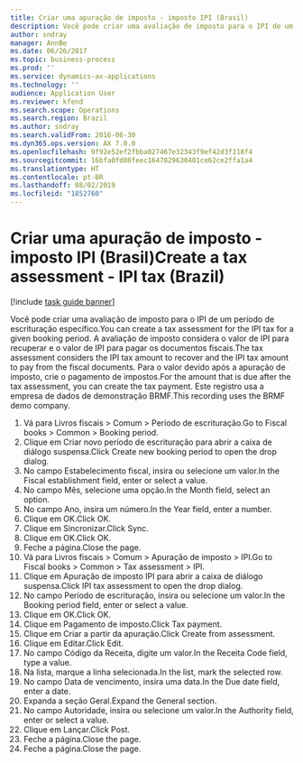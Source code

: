 ```yaml
---
title: Criar uma apuração de imposto - imposto IPI (Brasil)
description: Você pode criar uma avaliação de imposto para o IPI de um período de escrituração específico.
author: sndray
manager: AnnBe
ms.date: 06/26/2017
ms.topic: business-process
ms.prod: ''
ms.service: dynamics-ax-applications
ms.technology: ''
audience: Application User
ms.reviewer: kfend
ms.search.scope: Operations
ms.search.region: Brazil
ms.author: sndray
ms.search.validFrom: 2016-06-30
ms.dyn365.ops.version: AX 7.0.0
ms.openlocfilehash: 9f92e52ef2fbba027467e32343f9ef42d3f118f4
ms.sourcegitcommit: 16bfa0fd08feec1647829630401ce62ce2ffa1a4
ms.translationtype: HT
ms.contentlocale: pt-BR
ms.lasthandoff: 08/02/2019
ms.locfileid: "1852760"
---
```

# <a name="create-a-tax-assessment---ipi-tax-brazil"></a><span data-ttu-id="5e5c8-103">Criar uma apuração de imposto - imposto IPI (Brasil)</span><span class="sxs-lookup"><span data-stu-id="5e5c8-103">Create a tax assessment - IPI tax (Brazil)</span></span>

[!include [task guide banner](../../includes/task-guide-banner.md)]

<span data-ttu-id="5e5c8-104">Você pode criar uma avaliação de imposto para o IPI de um período de escrituração específico.</span><span class="sxs-lookup"><span data-stu-id="5e5c8-104">You can create a tax assessment for the IPI tax for a given booking period.</span></span> <span data-ttu-id="5e5c8-105">A avaliação de imposto considera o valor de IPI para recuperar e o valor de IPI para pagar os documentos fiscais.</span><span class="sxs-lookup"><span data-stu-id="5e5c8-105">The tax assessment considers the IPI tax amount to recover and the IPI tax amount to pay from the fiscal documents.</span></span> <span data-ttu-id="5e5c8-106">Para o valor devido após a apuração de imposto, crie o pagamento de impostos.</span><span class="sxs-lookup"><span data-stu-id="5e5c8-106">For the amount that is due after the tax assessment, you can create the tax payment.</span></span> <span data-ttu-id="5e5c8-107">Este registro usa a empresa de dados de demonstração BRMF.</span><span class="sxs-lookup"><span data-stu-id="5e5c8-107">This recording uses the BRMF demo company.</span></span>

1. <span data-ttu-id="5e5c8-108">Vá para Livros fiscais > Comum > Período de escrituração.</span><span class="sxs-lookup"><span data-stu-id="5e5c8-108">Go to Fiscal books > Common > Booking period.</span></span>
2. <span data-ttu-id="5e5c8-109">Clique em Criar novo período de escrituração para abrir a caixa de diálogo suspensa.</span><span class="sxs-lookup"><span data-stu-id="5e5c8-109">Click Create new booking period to open the drop dialog.</span></span>
3. <span data-ttu-id="5e5c8-110">No campo Estabelecimento fiscal, insira ou selecione um valor.</span><span class="sxs-lookup"><span data-stu-id="5e5c8-110">In the Fiscal establishment field, enter or select a value.</span></span>
4. <span data-ttu-id="5e5c8-111">No campo Mês, selecione uma opção.</span><span class="sxs-lookup"><span data-stu-id="5e5c8-111">In the Month field, select an option.</span></span>
5. <span data-ttu-id="5e5c8-112">No campo Ano, insira um número.</span><span class="sxs-lookup"><span data-stu-id="5e5c8-112">In the Year field, enter a number.</span></span>
6. <span data-ttu-id="5e5c8-113">Clique em OK.</span><span class="sxs-lookup"><span data-stu-id="5e5c8-113">Click OK.</span></span>
7. <span data-ttu-id="5e5c8-114">Clique em Sincronizar.</span><span class="sxs-lookup"><span data-stu-id="5e5c8-114">Click Sync.</span></span>
8. <span data-ttu-id="5e5c8-115">Clique em OK.</span><span class="sxs-lookup"><span data-stu-id="5e5c8-115">Click OK.</span></span>
9. <span data-ttu-id="5e5c8-116">Feche a página.</span><span class="sxs-lookup"><span data-stu-id="5e5c8-116">Close the page.</span></span>
10. <span data-ttu-id="5e5c8-117">Vá para Livros fiscais > Comum > Apuração de imposto > IPI.</span><span class="sxs-lookup"><span data-stu-id="5e5c8-117">Go to Fiscal books > Common > Tax assessment > IPI.</span></span>
11. <span data-ttu-id="5e5c8-118">Clique em Apuração de imposto IPI para abrir a caixa de diálogo suspensa.</span><span class="sxs-lookup"><span data-stu-id="5e5c8-118">Click IPI tax assessment to open the drop dialog.</span></span>
12. <span data-ttu-id="5e5c8-119">No campo Período de escrituração, insira ou selecione um valor.</span><span class="sxs-lookup"><span data-stu-id="5e5c8-119">In the Booking period field, enter or select a value.</span></span>
13. <span data-ttu-id="5e5c8-120">Clique em OK.</span><span class="sxs-lookup"><span data-stu-id="5e5c8-120">Click OK.</span></span>
14. <span data-ttu-id="5e5c8-121">Clique em Pagamento de imposto.</span><span class="sxs-lookup"><span data-stu-id="5e5c8-121">Click Tax payment.</span></span>
15. <span data-ttu-id="5e5c8-122">Clique em Criar a partir da apuração.</span><span class="sxs-lookup"><span data-stu-id="5e5c8-122">Click Create from assessment.</span></span>
16. <span data-ttu-id="5e5c8-123">Clique em Editar.</span><span class="sxs-lookup"><span data-stu-id="5e5c8-123">Click Edit.</span></span>
17. <span data-ttu-id="5e5c8-124">No campo Código da Receita, digite um valor.</span><span class="sxs-lookup"><span data-stu-id="5e5c8-124">In the Receita Code field, type a value.</span></span>
18. <span data-ttu-id="5e5c8-125">Na lista, marque a linha selecionada.</span><span class="sxs-lookup"><span data-stu-id="5e5c8-125">In the list, mark the selected row.</span></span>
19. <span data-ttu-id="5e5c8-126">No campo Data de vencimento, insira uma data.</span><span class="sxs-lookup"><span data-stu-id="5e5c8-126">In the Due date field, enter a date.</span></span>
20. <span data-ttu-id="5e5c8-127">Expanda a seção Geral.</span><span class="sxs-lookup"><span data-stu-id="5e5c8-127">Expand the General section.</span></span>
21. <span data-ttu-id="5e5c8-128">No campo Autoridade, insira ou selecione um valor.</span><span class="sxs-lookup"><span data-stu-id="5e5c8-128">In the Authority field, enter or select a value.</span></span>
22. <span data-ttu-id="5e5c8-129">Clique em Lançar.</span><span class="sxs-lookup"><span data-stu-id="5e5c8-129">Click Post.</span></span>
23. <span data-ttu-id="5e5c8-130">Feche a página.</span><span class="sxs-lookup"><span data-stu-id="5e5c8-130">Close the page.</span></span>
24. <span data-ttu-id="5e5c8-131">Feche a página.</span><span class="sxs-lookup"><span data-stu-id="5e5c8-131">Close the page.</span></span>

